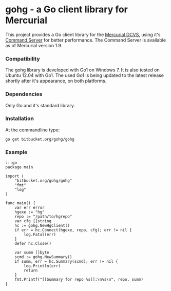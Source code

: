 # gohg - a Go client library for Mercurial

This project provides a Go client library for the
[Mercurial DCVS](http://mercurial.selenic.com), using it's
[Command Server](http://mercurial.selenic.com/wiki/CommandServer)
for better performance. The Command Server is available as of Mercurial
version 1.9.

### Compatibility

The gohg library is developed with Go1 on Windows 7.
It is also tested on Ubuntu 12.04 with Go1.
The used Go1 is being updated to the latest release shortly after it's
appearance, on both platforms.

### Dependencies

Only Go and it's standard library.

### Installation

At the commandline type:

    go get bitbucket.org/gohg/gohg

### Example

    :::go
    package main

    import (
        "bitbucket.org/gohg/gohg"
        "fmt"
        "log"
    )

    func main() {
        var err error
        hgexe := "hg"
        repo := "/path/to/hgrepo"
        var cfg []string
        hc := gohg.NewHgClient()
        if err = hc.Connect(hgexe, repo, cfg); err != nil {
            log.Fatal(err)
        }
        defer hc.Close()

        var summ []byte
        scmd := gohg.NewSummary()
        if summ, err = hc.Summary(scmd); err != nil {
            log.Println(err)
            return
        }
        fmt.Printf("[[Summary for repo %s]]:\n%s\n", repo, summ)
    }
